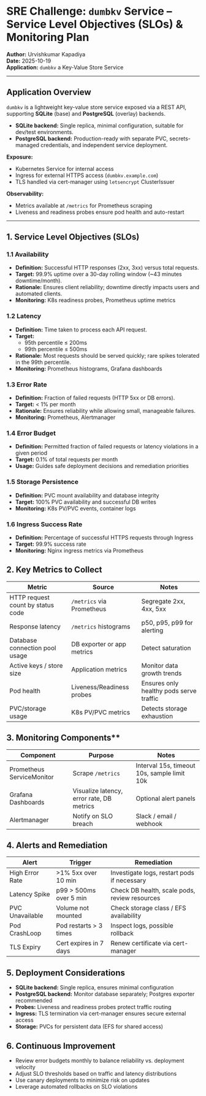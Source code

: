# SRE Challenge: `dumbkv` Service – Service Level Objectives (SLOs) & Monitoring Plan

**Author:** Urvishkumar Kapadiya  
**Date:** 2025-10-19  
**Application:** `dumbkv` a Key-Value Store Service  

---

## Application Overview

`dumbkv` is a lightweight key-value store service exposed via a REST API, supporting **SQLite** (base) and **PostgreSQL** (overlay) backends.  

- **SQLite backend:** Single replica, minimal configuration, suitable for dev/test environments.  
- **PostgreSQL backend:** Production-ready with separate PVC, secrets-managed credentials, and independent service deployment.  

**Exposure:**  
- Kubernetes Service for internal access  
- Ingress for external HTTPS access (`dumbkv.example.com`)  
- TLS handled via cert-manager using `letsencrypt` ClusterIssuer  

**Observability:**  
- Metrics available at `/metrics` for Prometheus scraping  
- Liveness and readiness probes ensure pod health and auto-restart  

---

## 1. Service Level Objectives (SLOs)

### 1.1 Availability
- **Definition:** Successful HTTP responses (2xx, 3xx) versus total requests.  
- **Target:** 99.9% uptime over a 30-day rolling window (~43 minutes downtime/month).  
- **Rationale:** Ensures client reliability; downtime directly impacts users and automated clients.  
- **Monitoring:** K8s readiness probes, Prometheus uptime metrics  

### 1.2 Latency
- **Definition:** Time taken to process each API request.  
- **Target:**  
  - 95th percentile ≤ 200ms  
  - 99th percentile ≤ 500ms  
- **Rationale:** Most requests should be served quickly; rare spikes tolerated in the 99th percentile.  
- **Monitoring:** Prometheus histograms, Grafana dashboards  

### 1.3 Error Rate
- **Definition:** Fraction of failed requests (HTTP 5xx or DB errors).  
- **Target:** < 1% per month  
- **Rationale:** Ensures reliability while allowing small, manageable failures.  
- **Monitoring:** Prometheus, Alertmanager  

### 1.4 Error Budget
- **Definition:** Permitted fraction of failed requests or latency violations in a given period  
- **Target:** 0.1% of total requests per month  
- **Usage:** Guides safe deployment decisions and remediation priorities  

### 1.5 Storage Persistence
- **Definition:** PVC mount availability and database integrity  
- **Target:** 100% PVC availability and successful DB writes  
- **Monitoring:** K8s PV/PVC events, container logs  

### 1.6 Ingress Success Rate
- **Definition:** Percentage of successful HTTPS requests through Ingress  
- **Target:** 99.9% success rate  
- **Monitoring:** Nginx ingress metrics via Prometheus  

## 2. Key Metrics to Collect

<table>
  <thead>
    <tr>
      <th>Metric</th>
      <th>Source</th>
      <th>Notes</th>
    </tr>
  </thead>
  <tbody>
    <tr>
      <td>HTTP request count by status code</td>
      <td><code>/metrics</code> via Prometheus</td>
      <td>Segregate 2xx, 4xx, 5xx</td>
    </tr>
    <tr>
      <td>Response latency</td>
      <td><code>/metrics</code> histograms</td>
      <td>p50, p95, p99 for alerting</td>
    </tr>
    <tr>
      <td>Database connection pool usage</td>
      <td>DB exporter or app metrics</td>
      <td>Detect saturation</td>
    </tr>
    <tr>
      <td>Active keys / store size</td>
      <td>Application metrics</td>
      <td>Monitor data growth trends</td>
    </tr>
    <tr>
      <td>Pod health</td>
      <td>Liveness/Readiness probes</td>
      <td>Ensures only healthy pods serve traffic</td>
    </tr>
    <tr>
      <td>PVC/storage usage</td>
      <td>K8s PV/PVC metrics</td>
      <td>Detects storage exhaustion</td>
    </tr>
  </tbody>
</table>

## 3. Monitoring Components**

<table>
  <thead>
    <tr>
      <th>Component</th>
      <th>Purpose</th>
      <th>Notes</th>
    </tr>
  </thead>
  <tbody>
    <tr>
      <td>Prometheus ServiceMonitor</td>
      <td>Scrape <code>/metrics</code></td>
      <td>Interval 15s, timeout 10s, sample limit 10k</td>
    </tr>
    <tr>
      <td>Grafana Dashboards</td>
      <td>Visualize latency, error rate, DB metrics</td>
      <td>Optional alert panels</td>
    </tr>
    <tr>
      <td>Alertmanager</td>
      <td>Notify on SLO breach</td>
      <td>Slack / email / webhook</td>
    </tr>
  </tbody>
</table>

## 4. Alerts and Remediation

<table>
  <thead>
    <tr>
      <th>Alert</th>
      <th>Trigger</th>
      <th>Remediation</th>
    </tr>
  </thead>
  <tbody>
    <tr>
      <td>High Error Rate</td>
      <td>&gt;1% 5xx over 10 min</td>
      <td>Investigate logs, restart pods if necessary</td>
    </tr>
    <tr>
      <td>Latency Spike</td>
      <td>p99 &gt; 500ms over 5 min</td>
      <td>Check DB health, scale pods, review resources</td>
    </tr>
    <tr>
      <td>PVC Unavailable</td>
      <td>Volume not mounted</td>
      <td>Check storage class / EFS availability</td>
    </tr>
    <tr>
      <td>Pod CrashLoop</td>
      <td>Pod restarts &gt; 3 times</td>
      <td>Inspect logs, possible rollback</td>
    </tr>
    <tr>
      <td>TLS Expiry</td>
      <td>Cert expires in 7 days</td>
      <td>Renew certificate via cert-manager</td>
    </tr>
  </tbody>
</table>

## 5. Deployment Considerations

- **SQLite backend:** Single replica, ensures minimal configuration
- **PostgreSQL backend:** Monitor database separately; Postgres exporter recommended
- **Probes:** Liveness and readiness probes protect traffic routing
- **Ingress:** TLS termination via cert-manager ensures secure external access
- **Storage:** PVCs for persistent data (EFS for shared access)

## 6. Continuous Improvement

- Review error budgets monthly to balance reliability vs. deployment velocity
- Adjust SLO thresholds based on traffic and latency distributions
- Use canary deployments to minimize risk on updates
- Leverage automated rollbacks on SLO violations